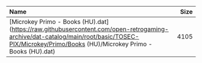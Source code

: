 |Name|Size|
|:---|---:|
|[Microkey Primo - Books (HU).dat](https://raw.githubusercontent.com/open-retrogaming-archive/dat-catalog/main/root/basic/TOSEC-PIX/Microkey/Primo/Books (HU)/Microkey Primo - Books (HU).dat)|4105|
